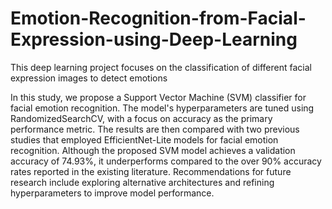 # Emotion-Recognition-from-Facial-Expression-using-Deep-Learning
This deep learning project focuses on the classification of different facial expression images to detect emotions 

In this study, we propose a Support Vector Machine (SVM) classifier for facial emotion 
recognition. The model's hyperparameters are tuned using RandomizedSearchCV, with a focus 
on accuracy as the primary performance metric. The results are then compared with two 
previous studies that employed EfficientNet-Lite models for facial emotion recognition. 
Although the proposed SVM model achieves a validation accuracy of 74.93%, it 
underperforms compared to the over 90% accuracy rates reported in the existing literature. 
Recommendations for future research include exploring alternative architectures and refining 
hyperparameters to improve model performance.
